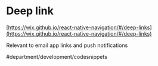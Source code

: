 # Deep link
[https://wix.github.io/react-native-navigation/#/deep-links](https://wix.github.io/react-native-navigation/#/deep-links)

Relevant to email app links and push notifications

#department/development/codesnippets